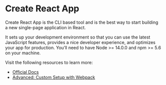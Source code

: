 # Create React App

Create React App is the CLI based tool and is the best way to start building a new single-page application in React.

It sets up your development environment so that you can use the latest JavaScript features, provides a nice developer experience, and optimizes your app for production. You’ll need to have Node >= 14.0.0 and npm >= 5.6 on your machine.

Visit the following resources to learn more:

- [Official Docs](https://react.dev/learn/start-a-new-react-project)
- [Advanced: Custom Setup with Webpack](https://www.robinwieruch.de/minimal-react-webpack-babel-setup/)
